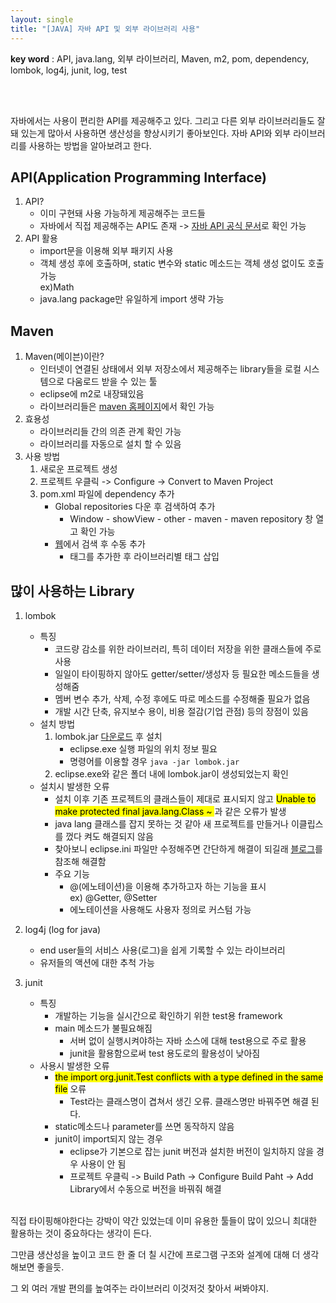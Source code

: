 ```yaml
---
layout: single
title: "[JAVA] 자바 API 및 외부 라이브러리 사용"
---
```


**key word** : API, java.lang, 외부 라이브러리, Maven, m2, pom, dependency, lombok, log4j, junit, log, test

<br><br>

자바에서는 사용이 편리한 API를 제공해주고 있다. 그리고 다른 외부 라이브러리들도 잘 돼 있는게 많아서 사용하면 생산성을 향상시키기 좋아보인다. 자바 API와 외부 라이브러리를 사용하는 방법을 알아보려고 한다.

## API(Application Programming Interface)

1. API?
   - 이미 구현돼 사용 가능하게 제공해주는 코드들
   - 자바에서 직접 제공해주는 API도 존재 -> [자바 API 공식 문서](https://docs.oracle.com/javase/8/docs/api/)로 확인 가능
2. API 활용
   - import문을 이용해 외부 패키지 사용
   - 객체 생성 후에 호출하며, static 변수와 static 메소드는 객체 생성 없이도 호출 가능
     <br>
     ex)Math
   - java.lang package만 유일하게 import 생략 가능

## Maven

1. Maven(메이븐)이란?
   - 인터넷이 연결된 상태에서 외부 저장소에서 제공해주는 library들을 로컬 시스템으로 다움로드 받을 수 있는 툴
   - eclipse에 m2로 내장돼있음
   - 라이브러리들은 [maven 홈페이지](https://mvnrepository.com/)에서 확인 가능
2. 효용성
   - 라이브러리들 간의 의존 관계 확인 가능
   - 라이브러리를 자동으로 설치 할 수 있음
3. 사용 방법
   1. 새로운 프로젝트 생성
   2. 프로젝트 우클릭 -> Configure -> Convert to Maven Project
   3. pom.xml 파일에 dependency 추가
      - Global repositories 다운 후 검색하여 추가
        - Window - showView - other - maven - maven repository 창 열고 확인 가능
      - [웹](https://mvnrepository.com/)에서 검색 후 수동 추가
        - <dependencies> 태그를 추가한 후 라이브러리별 <dependency> 태그 삽입

## 많이 사용하는 Library

1. lombok

   - 특징
     - 코드량 감소를 위한 라이브러리, 특히 데이터 저장을 위한 클래스들에 주로 사용
     - 일일이 타이핑하지 않아도 getter/setter/생성자 등 필요한 메소드들을 생성해줌
     - 멤버 변수 추가, 삭제, 수정 후에도 따로 메소드를 수정해줄 필요가 없음
     - 개발 시간 단축, 유지보수 용이, 비용 절감(기업 관점) 등의 장점이 있음
   - 설치 방법
     1. lombok.jar [다운로드](https://projectlombok.org/all-versions) 후 설치
        - eclipse.exe 실행 파일의 위치 정보 필요
        - 명령어를 이용할 경우 `java -jar lombok.jar`
     2. eclipse.exe와 같은 폴더 내에 lombok.jar이 생성되었는지 확인
   - 설치시 발생한 오류
     - 설치 이후 기존 프로젝트의 클래스들이 제대로 표시되지 않고 <mark>Unable to make protected final java.lang.Class ~ </mark>과 같은 오류가 발생
     - java lang 클래스를 잡지 못하는 것 같아 새 프로젝트를 만들거나 이클립스를 껐다 켜도 해결되지 않음
     - 찾아보니 eclipse.ini 파일만 수정해주면 간단하게 해결이 되길래 [블로그](https://shanepark.tistory.com/205)를 참조해 해결함
     - 주요 기능
       - @(에노테이션)을 이용해 추가하고자 하는 기능을 표시
         <br>
         ex) @Getter, @Setter
       - 에노테이션을 사용해도 사용자 정의로 커스텀 가능

2. log4j (log for java)
   - end user들의 서비스 사용(로그)을 쉽게 기록할 수 있는 라이브러리
   - 유저들의 액션에 대한 추척 가능
3. junit
   - 특징
     - 개발하는 기능을 실시간으로 확인하기 위한 test용 framework
     - main 메소드가 불필요해짐
       - 서버 없이 실행시켜야하는 자바 소스에 대해 test용으로 주로 활용
       - junit을 활용함으로써 test 용도로의 활용성이 낮아짐
   - 사용시 발생한 오류
     - <mark>the import org.junit.Test conflicts with a type defined in the same file</mark> 오류
       - Test라는 클래스명이 겹쳐서 생긴 오류. 클래스명만 바꿔주면 해결 된다.
     - static메소드나 parameter를 쓰면 동작하지 않음
     - junit이 import되지 않는 경우
       - eclipse가 기본으로 잡는 junit 버전과 설치한 버전이 일치하지 않을 경우 사용이 안 됨
       - 프로젝트 우클릭 -> Build Path -> Configure Build Paht -> Add Library에서 수동으로 버전을 바꿔줘 해결

<br>
직접 타이핑해야한다는 강박이 약간 있었는데 이미 유용한 툴들이 많이 있으니 최대한 활용하는 것이 중요하다는 생각이 든다.

그만큼 생산성을 높이고 코드 한 줄 더 칠 시간에 프로그램 구조와 설계에 대해 더 생각해보면 좋을듯.

그 외 여러 개발 편의를 높여주는 라이브러리 이것저것 찾아서 써봐야지.
